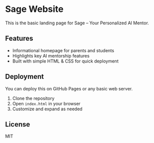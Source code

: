# Sage Website

This is the basic landing page for Sage – Your Personalized AI Mentor.

## Features

- Informational homepage for parents and students
- Highlights key AI mentorship features
- Built with simple HTML & CSS for quick deployment

## Deployment

You can deploy this on GitHub Pages or any basic web server.

1. Clone the repository
2. Open `index.html` in your browser
3. Customize and expand as needed

## License

MIT
